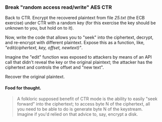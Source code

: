 ### Break "random access read/write" AES CTR

Back to CTR. Encrypt the recovered plaintext from file *25.txt* (the ECB exercise) under CTR with a random key (for this exercise the key should be unknown to you, but hold on to it).

Now, write the code that allows you to "seek" into the ciphertext, decrypt, and re-encrypt with different plaintext. Expose this as a function, like, *"edit(ciphertext, key, offset, newtext)"*.

Imagine the "edit" function was exposed to attackers by means of an API call that didn't reveal the key or the original plaintext; the attacker has the ciphertext and controls the offset and "new text".

Recover the original plaintext.

#### Food for thought.

> A folkloric supposed benefit of CTR mode is the ability to easily "seek forward" into the ciphertext; to access byte N of the ciphertext, all you need to be able to do is generate byte N of the keystream. Imagine if you'd relied on that advice to, say, encrypt a disk.